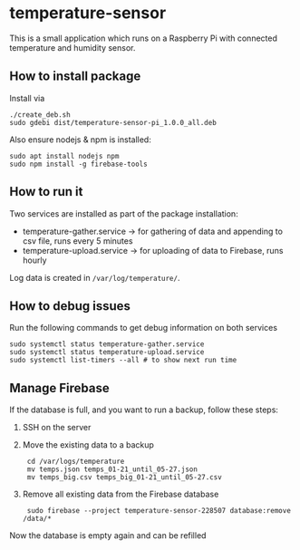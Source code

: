 # temperature-sensor

This is a small application which runs on a Raspberry Pi with connected temperature and humidity sensor.

## How to install package

Install via

	./create_deb.sh
	sudo gdebi dist/temperature-sensor-pi_1.0.0_all.deb

Also ensure nodejs & npm is installed:

	sudo apt install nodejs npm
	sudo npm install -g firebase-tools

## How to run it

Two services are installed as part of the package installation:

* temperature-gather.service -> for gathering of data and appending to csv file, runs every 5 minutes
* temperature-upload.service -> for uploading of data to Firebase, runs hourly

Log data is created in `/var/log/temperature/`.

## How to debug issues

Run the following commands to get debug information on both services

	sudo systemctl status temperature-gather.service
	sudo systemctl status temperature-upload.service
	sudo systemctl list-timers --all # to show next run time

## Manage Firebase

If the database is full, and you want to run a backup, follow these steps:

1) SSH on the server
2) Move the existing data to a backup

		cd /var/logs/temperature
		mv temps.json temps_01-21_until_05-27.json
		mv temps_big.csv temps_big_01-21_until_05-27.csv

3) Remove all existing data from the Firebase database

		sudo firebase --project temperature-sensor-228507 database:remove /data/*

Now the database is empty again and can be refilled

